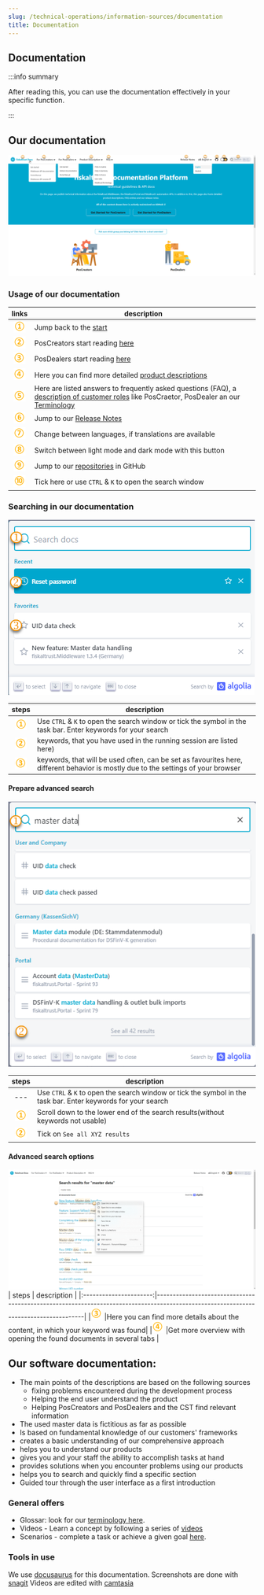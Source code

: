```yaml
---
slug: /technical-operations/information-sources/documentation
title: Documentation
---
```

## Documentation

:::info summary

After reading this, you can use the documentation effectively in your specific function.

:::

## Our documentation

![fiskaltrust documentation](images/4-documentation-start-new.png "fiskaltrust documentation")

### Usage of our documentation
| links | description                                                                                                                |
|:----------------------:|-------------------------------------------------------------------------------------------------------------------------------------|
|![Number 1](images/Numbers/circle-1o.png) |Jump back to the [start](https://docs.fiskaltrust.cloud/)  |
|![Number 2](images/Numbers/circle-2o.png) |PosCreators start reading [here](https://docs.fiskaltrust.cloud/de/docs/poscreators/get-started)  |
|![Number 3](images/Numbers/circle-3o.png) |PosDealers start reading [here](https://docs.fiskaltrust.cloud/de/docs/posdealers/get-started)   |
|![Number 4](images/Numbers/circle-4o.png) |Here you can find more detailed [product descriptions](https://docs.fiskaltrust.cloud/docs/product-description/germany)   |
|![Number 5](images/Numbers/circle-5o.png) |Here are listed answers to frequently asked questions (FAQ), a [description of customer roles](https://docs.fiskaltrust.cloud/docs/faq/customer-roles) like PosCraetor, PosDealer an our [Terminology](https://docs.fiskaltrust.cloud/docs/faq/terms)  |
|![Number 6](images/Numbers/circle-6o.png) |Jump to our [Release Notes](https://docs.fiskaltrust.cloud/docs/release-notes) |
|![Number 7](images/Numbers/circle-7o.png) |Change between languages, if translations are available  |
|![Number 8](images/Numbers/circle-8o.png) |Switch between light mode and dark mode with this button  |
|![Number 9](images/Numbers/circle-9o.png) |Jump to our [repositories](https://github.com/fiskaltrust) in GitHub  |
|![Number 10](images/Numbers/circle-10o.png) |Tick here or use `CTRL` & `K` to open the search window  |

### Searching in our documentation

![fiskaltrust documentation](images/4-documentation-search.png "fiskaltrust documentation")

| steps | description                                                                                                                |
|:----------------------:|-------------------------------------------------------------------------------------------------------------------------------------|
|![Number 1](images/Numbers/circle-1o.png) |Use `CTRL` & `K` to open the search window or tick the symbol in the task bar. Enter keywords for your search |
|![Number 2](images/Numbers/circle-2o.png) |keywords, that you have used in the running session are listed here)  |
|![Number 3](images/Numbers/circle-3o.png) |keywords, that will be used often, can be set as favourites here, different behavior is mostly due to the settings of your browser   |

#### Prepare advanced search

![fiskaltrust documentation](images/4-documentation-search-results.png "fiskaltrust documentation")

| steps | description                                                                                                                |
|:----------------------:|-------------------------------------------------------------------------------------------------------------------------------------|
|--- |Use `CTRL` & `K` to open the search window or tick the symbol in the task bar. Enter keywords for your search |
|![Number 1](images/Numbers/circle-1o.png)|Scroll down to the lower end of the search results(without keywords not usable)  |
|![Number 2](images/Numbers/circle-2o.png)  |Tick on `See all XYZ results` |


#### Advanced search options

![fiskaltrust documentation](images/4-documentation-search-results-2.png "fiskaltrust documentation")
| steps | description                                                                                                                |
|:----------------------:|-------------------------------------------------------------------------------------------------------------------------------------|
|![Number 3](images/Numbers/circle-3o.png) |Here you can find more details about the content, in which your keyword was found|
|![Number 4](images/Numbers/circle-4o.png) |Get more overview with opening the found documents in several tabs |

## Our software documentation:

* The main points of the descriptions are based on the following sources
    * fixing problems encountered during the development process
    * Helping the end user understand the product 
    * Helping PosCreators and PosDealers and the CST find relevant information
* The used master data is fictitious as far as possible
* Is based on fundamental knowledge of our customers' frameworks
* creates a basic understanding of our comprehensive approach
* helps you to understand our products
* gives you and your staff the ability to accomplish tasks at hand
* provides solutions when you encounter problems using our products
* helps you to search and quickly find a specific section
* Guided tour through the user interface as a first introduction 

### General offers

* Glossar: look for our [terminology here](https://docs.fiskaltrust.cloud/de/docs/faq/terms).
* Videos - Learn a concept by following a series of [videos](videos.md) 
* Scenarios - complete a task or achieve a given goal [here](../../technical-operations/scenarios).

### Tools in use

We use [docusaurus](https://docusaurus.io/) for this documentation.
Screenshots are done with [snagit](https://www.techsmith.com/screen-capture.html)
Videos are edited with [camtasia](https://www.techsmith.com/video-editor.html) 